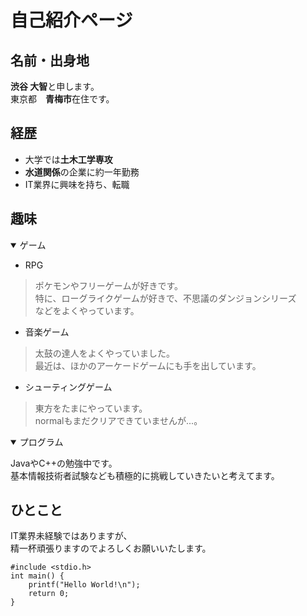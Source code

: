 # 自己紹介ページ
## 名前・出身地
**渋谷 大智**と申します。  
東京都　**青梅市**在住です。

## 経歴
- 大学では**土木工学専攻**
- **水道関係**の企業に約一年勤務
- IT業界に興味を持ち、転職

## 趣味
<details open>
<summary>ゲーム</summary>

- RPG
> ポケモンやフリーゲームが好きです。  
>特に、ローグライクゲームが好きで、不思議のダンジョンシリーズ  
>などをよくやっています。
- 音楽ゲーム
> 太鼓の達人をよくやっていました。  
>最近は、ほかのアーケードゲームにも手を出しています。
- シューティングゲーム
> 東方をたまにやっています。  
>normalもまだクリアできていませんが...。
</details>

<details open>
<summary>プログラム</summary>

JavaやC++の勉強中です。  
基本情報技術者試験なども積極的に挑戦していきたいと考えてます。
</details>

## ひとこと
IT業界未経験ではありますが、  
精一杯頑張りますのでよろしくお願いいたします。

```
#include <stdio.h>
int main() {
    printf("Hello World!\n");
    return 0;
}
```